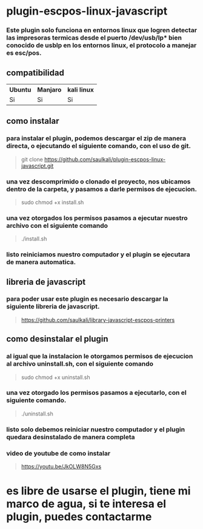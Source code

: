 # plugin-escpos-linux-javascript
### Este plugin solo funciona en entornos linux que logren detectar las impresoras termicas desde el puerto /dev/usb/lp* bien conocido de usblp en los entornos linux, el protocolo a manejar es esc/pos.

## compatibilidad
<table>
  <tr>
    <th>Ubuntu</th>
    <th>Manjaro</th>
    <th>kali linux </th>
  </tr>
  <tr>
    <td>Si</td>
    <td>Si</td> 
    <td>Si</td>
  </tr>
</table>

## como instalar
### para instalar el plugin, podemos descargar el zip de manera directa, o ejecutando el siguiente comando, con el uso de git.
> git clone https://github.com/saulkali/plugin-escpos-linux-javascript.git
### una vez descomprimido o clonado el proyecto, nos ubicamos dentro de la carpeta, y pasamos a darle permisos de ejecucion.
> sudo chmod +x install.sh
### una vez otorgados los permisos pasamos a ejecutar nuestro archivo con el siguiente comando
> ./install.sh
### listo reiniciamos nuestro computador y el plugin se ejecutara de manera automatica.


## libreria de javascript
### para poder usar este plugin es necesario descargar la siguiente libreria de javascript.
> https://github.com/saulkali/library-javascript-escpos-printers


## como desinstalar el plugin
### al igual que la instalacion le otorgamos permisos de ejecucion al archivo uninstall.sh, con el siguiente comando
> sudo chmod +x uninstall.sh
### una vez otorgado los permisos pasamos a ejecutarlo, con el siguiente comando.
>./uninstall.sh
### listo solo debemos reiniciar nuestro computador y el plugin quedara desinstalado de manera completa

### video de youtube de como instalar
> https://youtu.be/JkOLW8N5Gxs

# es libre de usarse el plugin, tiene mi marco de agua, si te interesa el plugin, puedes contactarme